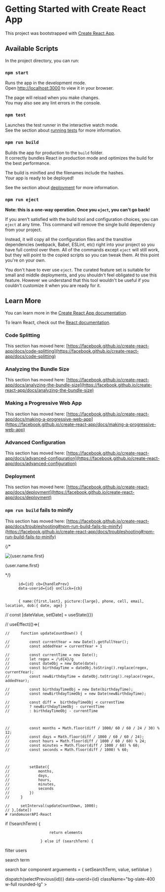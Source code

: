 # Getting Started with Create React App

This project was bootstrapped with [Create React App](https://github.com/facebook/create-react-app).

## Available Scripts

In the project directory, you can run:

### `npm start`

Runs the app in the development mode.\
Open [http://localhost:3000](http://localhost:3000) to view it in your browser.

The page will reload when you make changes.\
You may also see any lint errors in the console.

### `npm test`

Launches the test runner in the interactive watch mode.\
See the section about [running tests](https://facebook.github.io/create-react-app/docs/running-tests) for more information.

### `npm run build`

Builds the app for production to the `build` folder.\
It correctly bundles React in production mode and optimizes the build for the best performance.

The build is minified and the filenames include the hashes.\
Your app is ready to be deployed!

See the section about [deployment](https://facebook.github.io/create-react-app/docs/deployment) for more information.

### `npm run eject`

**Note: this is a one-way operation. Once you `eject`, you can't go back!**

If you aren't satisfied with the build tool and configuration choices, you can `eject` at any time. This command will remove the single build dependency from your project.

Instead, it will copy all the configuration files and the transitive dependencies (webpack, Babel, ESLint, etc) right into your project so you have full control over them. All of the commands except `eject` will still work, but they will point to the copied scripts so you can tweak them. At this point you're on your own.

You don't have to ever use `eject`. The curated feature set is suitable for small and middle deployments, and you shouldn't feel obligated to use this feature. However we understand that this tool wouldn't be useful if you couldn't customize it when you are ready for it.

## Learn More

You can learn more in the [Create React App documentation](https://facebook.github.io/create-react-app/docs/getting-started).

To learn React, check out the [React documentation](https://reactjs.org/).

### Code Splitting

This section has moved here: [https://facebook.github.io/create-react-app/docs/code-splitting](https://facebook.github.io/create-react-app/docs/code-splitting)

### Analyzing the Bundle Size

This section has moved here: [https://facebook.github.io/create-react-app/docs/analyzing-the-bundle-size](https://facebook.github.io/create-react-app/docs/analyzing-the-bundle-size)

### Making a Progressive Web App

This section has moved here: [https://facebook.github.io/create-react-app/docs/making-a-progressive-web-app](https://facebook.github.io/create-react-app/docs/making-a-progressive-web-app)

### Advanced Configuration

This section has moved here: [https://facebook.github.io/create-react-app/docs/advanced-configuration](https://facebook.github.io/create-react-app/docs/advanced-configuration)

### Deployment

This section has moved here: [https://facebook.github.io/create-react-app/docs/deployment](https://facebook.github.io/create-react-app/docs/deployment)

### `npm run build` fails to minify

This section has moved here: [https://facebook.github.io/create-react-app/docs/troubleshooting#npm-run-build-fails-to-minify](https://facebook.github.io/create-react-app/docs/troubleshooting#npm-run-build-fails-to-minify)


  {/* <div key={user.id.value}>
            <img src={user.picture.thumbnail} alt={user.name.first} />
            <p>{user.name.first}</p>
          </div> */}

          id={id} cb={handlePrev}
          data-userid={id} onClick={cb}


          { name:{first,last}, picture:{large}, phone, cell, email, location, dob:{ date, age} }



//    const [dateValue, setDate] = useState({})

// useEffect(()=>{
        
    //     function updateCountDown() {
          
    //         const currentYear = new Date().getFullYear();
    //         const addedYear = currentYear + 1
            
    //         const currentTime = new Date();
    //         let regex = /\d{4}/g
    //         const dateObj = new Date(date);
    //         const birthdayTime = dateObj.toString().replace(regex, currentYear);
    //         const newBirthdayTime = dateObj.toString().replace(regex, addedYear);

    //         const birthdayTimeObj = new Date(birthdayTime);
    //         const newBirthdayTimeObj = new Date(newBirthdayTime);
 
    //         const diff =  birthdayTimeObj < currentTime
    //         ? newBirthdayTimeObj - currentTime
    //         : birthdayTimeObj - currentTime

            

    //         const months = Math.floor(diff / 1000/ 60 / 60 / 24 / 30) % 12;
    //         const days = Math.floor(diff / 1000 / 60 / 60 / 24);
    //         const hours = Math.floor(diff / 1000 / 60 / 60) % 24;
    //         const minutes = Math.floor(diff / 1000 / 60) % 60;
    //         const seconds = Math.floor(diff / 1000) % 60;
            
            

    //         setDate({
    //             months,
    //             days,
    //             hours,
    //             minutes,
    //             seconds
    //         })
    //     }
        
    //     setInterval(updateCountDown, 1000);
    // },[date])
    # randomuserAPI-React


if (!searchTerm) {
                        
                        return elements
                    
                    } else if (searchTerm) {

filter users
      
search term
         


  search bar component arguements = { setSearchTerm, value, setValue }


  <Link to={`/${id}`} key={id} onClick={() => dispatch(selectPrevious(id))} data-userid={id} className="bg-slate-400 w-full rounded-lg" >  
  </Link>

 